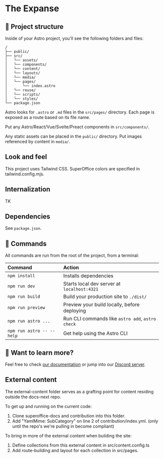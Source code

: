 # The Expanse

## 🚀 Project structure

Inside of your Astro project, you'll see the following folders and files:

```text
/
├── public/
├── src/
│   └── assets/
│   └── components/
│   └── content/
│   └── layouts/
│   └── media/
│   └── pages/
│       └── index.astro
│   └── reuse/
│   └── scripts/
│   └── styles/
└── package.json
```

Astro looks for `.astro` or `.md` files in the `src/pages/` directory. Each page is exposed as a route based on its file name.

Put any Astro/React/Vue/Svelte/Preact components in `src/components/`.

Any static assets can be placed in the `public/` directory. Put images referenced by content in `media/`.

## Look and feel

This project uses Tailwind CSS. SuperOffice colors are specified in tailwind.config.mjs.

## Internalization

TK

## Dependencies

See `package.json`.

## 🧞 Commands

All commands are run from the root of the project, from a terminal:

| Command                   | Action                                           |
| :------------------------ | :----------------------------------------------- |
| `npm install`             | Installs dependencies                            |
| `npm run dev`             | Starts local dev server at `localhost:4321`      |
| `npm run build`           | Build your production site to `./dist/`          |
| `npm run preview`         | Preview your build locally, before deploying     |
| `npm run astro ...`       | Run CLI commands like `astro add`, `astro check` |
| `npm run astro -- --help` | Get help using the Astro CLI                     |

## 👀 Want to learn more?

Feel free to check [our documentation](https://docs.astro.build) or jump into our [Discord server](https://astro.build/chat).

## External content

The external-content folder serves as a grafting point for content residing outside the docs-next repo.

To get up and running on the current code:

1. Clone superoffice-docs and contribution into this folder.
2. Add "YamlMime: SubCategory" on line 2 of contribution/index.yml. (only until the repo's we're pulling in become compliant)

To bring in more of the external content when building the site:

1. Define collections from this external content in src/content.config.ts
2. Add route-building and layout for each collection in src/pages.

